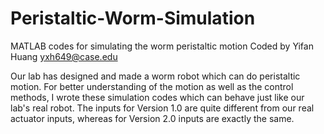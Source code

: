 # Peristaltic-Worm-Simulation
MATLAB codes for simulating the worm peristaltic motion
Coded by Yifan Huang
yxh649@case.edu

Our lab has designed and made a worm robot which can do peristaltic motion. For better understanding of the motion as well as the control methods, I wrote these simulation codes which can behave just like our lab's real robot.
The inputs for Version 1.0 are quite different from our real actuator inputs, whereas for Version 2.0 inputs are exactly the same.
